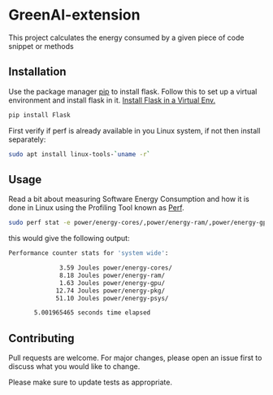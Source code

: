# GreenAI-extension

This project calculates the energy consumed by a given piece of code snippet or methods

## Installation

Use the package manager [pip](https://pip.pypa.io/en/stable/) to install flask. Follow this to set up a virtual environment and install flask in it. [Install Flask in a Virtual Env.](https://phoenixnap.com/kb/install-flask)

```bash
pip install Flask
```

First verify if perf is already available in you Linux system, if not then install separately:
```bash
sudo apt install linux-tools-`uname -r`
```

## Usage

Read a bit about measuring Software Energy Consumption and how it is done in Linux using the Profiling Tool known as [Perf](https://perf.wiki.kernel.org/index.php/Main_Page).

```bash
sudo perf stat -e power/energy-cores/,power/energy-ram/,power/energy-gpu/,power/energy-pkg/,power/energy-psys/ sleep 5
```
this would give the following output:

```bash
Performance counter stats for 'system wide':

              3.59 Joules power/energy-cores/                                         
              8.18 Joules power/energy-ram/                                           
              1.63 Joules power/energy-gpu/                                           
             12.74 Joules power/energy-pkg/                                           
             51.10 Joules power/energy-psys/                                          

       5.001965465 seconds time elapsed
```


## Contributing
Pull requests are welcome. For major changes, please open an issue first to discuss what you would like to change.

Please make sure to update tests as appropriate.
